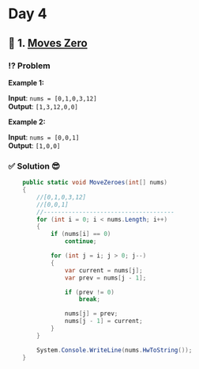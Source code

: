 # Day 4

## 📌 1. [Moves Zero](https://leetcode.com/problems/move-zeroes/)

### ⁉️ Problem

**Example 1:**

**Input**: `nums = [0,1,0,3,12]`  
**Output**: `[1,3,12,0,0]`

**Example 2:**

**Input**: `nums = [0,0,1]`  
**Output**: `[1,0,0]`

### ✅ Solution 😎

```cs
    public static void MoveZeroes(int[] nums)
    {
        //[0,1,0,3,12]
        //[0,0,1]
        //-------------------------------------
        for (int i = 0; i < nums.Length; i++)
        {
            if (nums[i] == 0)
                continue;

            for (int j = i; j > 0; j--)
            {
                var current = nums[j];
                var prev = nums[j - 1];

                if (prev != 0)
                    break;

                nums[j] = prev;
                nums[j - 1] = current;
            }
        }

        System.Console.WriteLine(nums.HwToString());
    }
```

